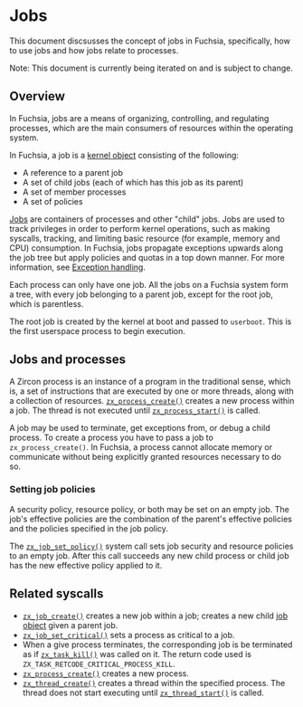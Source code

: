# Jobs

This document discsusses the concept of jobs in Fuchsia, specifically,
how to use jobs and how jobs relate to processes.

Note: This document is currently being iterated on and is subject to change.

## Overview

In Fuchsia, jobs are a means of organizing, controlling, and regulating
processes, which are the main consumers of resources within the
operating system.

In Fuchsia, a job is a [kernel object](/docs/reference/kernel_objects/objects.md)
consisting of the following:

*   A reference to a parent job
*   A set of child jobs (each of which has this job as its parent)
*   A set of member processes
*   A set of policies

[Jobs](/docs/reference/kernel_objects/job.md) are
containers of processes and other "child" jobs. Jobs are used to track
privileges in order to perform kernel operations, such as making syscalls,
tracking, and limiting basic resource (for example, memory and CPU) consumption.
In Fuchsia, jobs propagate exceptions upwards along the job tree
but apply policies and quotas in a top down manner. For more information, see
[Exception handling](/docs/concepts/kernel/exceptions.md).

Each process can only have one job. All the jobs on a Fuchsia system
form a tree, with every job belonging to a parent job, except for the root job,
which is parentless.

The root job is created by
the kernel at boot and passed to `userboot`. This is the first userspace
process to begin execution.

## Jobs and processes

A Zircon process is an instance of a program in the traditional sense, which is,
a set of instructions that are executed by one or more threads, along with a
collection of resources.
[`zx_process_create()`](/docs/reference/syscalls/process_create.md) creates a
new process within a job. The thread is not executed
until [`zx_process_start()`](/docs/reference/syscalls/process_start.md)
is called.

A job may be used to terminate, get exceptions from, or debug a child process.
To create a process you have to pass a job to `zx_process_create()`. In Fuchsia,
a process cannot allocate memory or communicate without being explicitly
granted resources necessary to do so.

### Setting job policies

A security policy, resource policy, or both may be set on an empty job. The
job's effective policies are the combination of the parent's effective policies
and the policies specified in the job policy.

The [`zx_job_set_policy()`](/docs/reference/syscalls/job_set_policy.md) system
call sets job security and resource policies to an empty job. After this call
succeeds any new child process or child job has the new effective policy
applied to it.

## Related syscalls

*   [`zx_job_create()`](/docs/reference/syscalls/job_create.md) creates a new
job within a job; creates a new child [job object](/docs/reference/kernel_objects/job.md)
given a parent job.
*   [`zx_job_set_critical()`](/docs/reference/syscalls/job_set_critical.md) sets
a process as critical to a job.
*   When a give process terminates, the corresponding job is be terminated as
if [`zx_task_kill()`](/docs/reference/syscalls/task_kill.md) was called on
it. The return code used is `ZX_TASK_RETCODE_CRITICAL_PROCESS_KILL`.
*   [`zx_process_create()`](/docs/reference/syscalls/process_create.md) creates
a new process.
*   [`zx_thread_create()`](/docs/reference/syscalls/thread_create.md) creates a
thread within the specified process. The thread does not start executing until
[`zx_thread_start()`](/docs/reference/syscalls/thread_start.md) is called.
